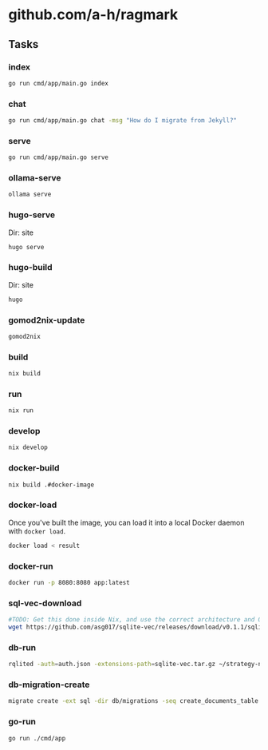 # github.com/a-h/ragmark

## Tasks

### index

```bash
go run cmd/app/main.go index
```

### chat

```bash
go run cmd/app/main.go chat -msg "How do I migrate from Jekyll?"
```

### serve

```bash
go run cmd/app/main.go serve
```

### ollama-serve

```bash
ollama serve
```

### hugo-serve

Dir: site

```bash
hugo serve
```

### hugo-build

Dir: site

```bash
hugo
```

### gomod2nix-update

```bash
gomod2nix
```

### build

```bash
nix build
```

### run

```bash
nix run
```

### develop

```bash
nix develop
```

### docker-build

```bash
nix build .#docker-image
```

### docker-load

Once you've built the image, you can load it into a local Docker daemon with `docker load`.

```bash
docker load < result
```

### docker-run

```bash
docker run -p 8080:8080 app:latest
```

### sql-vec-download

```bash
#TODO: Get this done inside Nix, and use the correct architecture and OS for the download.
wget https://github.com/asg017/sqlite-vec/releases/download/v0.1.1/sqlite-vec-0.1.1-loadable-macos-aarch64.tar.gz -O sqlite-vec.tar.gz
```

### db-run

```bash
rqlited -auth=auth.json -extensions-path=sqlite-vec.tar.gz ~/strategy-node.1
```

### db-migration-create

```bash
migrate create -ext sql -dir db/migrations -seq create_documents_table
```

### go-run

```bash
go run ./cmd/app
```
